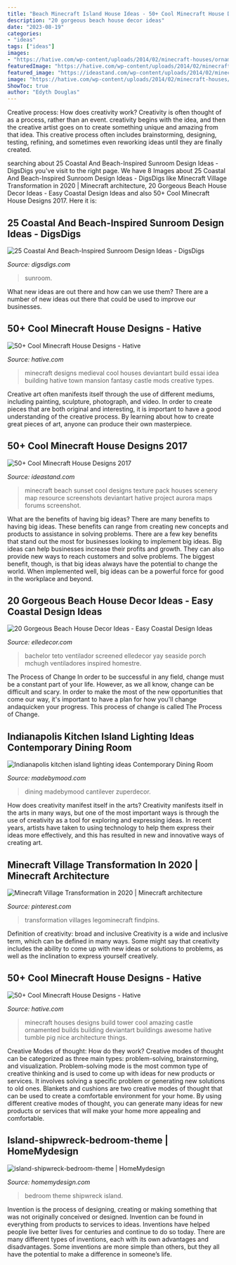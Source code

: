 ```yaml
---
title: "Beach Minecraft Island House Ideas - 50+ Cool Minecraft House Designs 2017"
description: "20 gorgeous beach house decor ideas"
date: "2023-08-19"
categories:
- "ideas"
tags: ["ideas"]
images:
- "https://hative.com/wp-content/uploads/2014/02/minecraft-houses/ornamented-tower-design-50.jpg"
featuredImage: "https://hative.com/wp-content/uploads/2014/02/minecraft-houses/ornamented-tower-design-50.jpg"
featured_image: "https://ideastand.com/wp-content/uploads/2014/02/minecraft-houses/minecraft-beach-sunset-36.jpg"
image: "https://hative.com/wp-content/uploads/2014/02/minecraft-houses/medieval-house-idea-24.jpg"
ShowToc: true
author: "Edyth Douglas"
---
```



Creative process: How does creativity work?
Creativity is often thought of as a process, rather than an event. creativity begins with the idea, and then the creative artist goes on to create something unique and amazing from that idea. This creative process often includes brainstorming, designing, testing, refining, and sometimes even reworking ideas until they are finally created.

	

		
searching about 25 Coastal And Beach-Inspired Sunroom Design Ideas - DigsDigs you've visit to the right page. We have 8 Images about 25 Coastal And Beach-Inspired Sunroom Design Ideas - DigsDigs like Minecraft Village Transformation in 2020 | Minecraft architecture, 20 Gorgeous Beach House Decor Ideas - Easy Coastal Design Ideas and also 50+ Cool Minecraft House Designs 2017. Here it is:
		
    
## 25 Coastal And Beach-Inspired Sunroom Design Ideas - DigsDigs

<img loading=lazy src="https://www.digsdigs.com/photos/coastal-and-beach-inspired-sunroom-design-ideas-17.jpg" onerror="this.onerror=null;this.src='https://tse1.mm.bing.net/th?id=OIP.Eqh9gKvilLrdbpuZFRA-uQHaLH&amp;pid=15.1';" alt="25 Coastal And Beach-Inspired Sunroom Design Ideas - DigsDigs">

_Source: digsdigs.com_

>sunroom. 

	

What new ideas are out there and how can we use them?
There are a number of new ideas out there that could be used to improve our businesses.

    
## 50+ Cool Minecraft House Designs - Hative

<img loading=lazy src="https://hative.com/wp-content/uploads/2014/02/minecraft-houses/medieval-house-idea-24.jpg" onerror="this.onerror=null;this.src='https://tse3.mm.bing.net/th?id=OIP.FC_cKkRqnPdJjjE61TbQCwHaD7&amp;pid=15.1';" alt="50+ Cool Minecraft House Designs - Hative">

_Source: hative.com_

>minecraft designs medieval cool houses deviantart build essai idea building hative town mansion fantasy castle mods creative types. 

	

Creative art often manifests itself through the use of different mediums, including painting, sculpture, photograph, and video. In order to create pieces that are both original and interesting, it is important to have a good understanding of the creative process. By learning about how to create great pieces of art, anyone can produce their own masterpiece.

    
## 50+ Cool Minecraft House Designs 2017

<img loading=lazy src="https://ideastand.com/wp-content/uploads/2014/02/minecraft-houses/minecraft-beach-sunset-36.jpg" onerror="this.onerror=null;this.src='https://tse1.mm.bing.net/th?id=OIP.980uUvxUvjgFYrMcsDPMtwHaD8&amp;pid=15.1';" alt="50+ Cool Minecraft House Designs 2017">

_Source: ideastand.com_

>minecraft beach sunset cool designs texture pack houses scenery map resource screenshots deviantart hative project aurora maps forums screenshot. 

	

What are the benefits of having big ideas?
There are many benefits to having big ideas. These benefits can range from creating new concepts and products to assistance in solving problems. There are a few key benefits that stand out the most for businesses looking to implement big ideas. 
Big ideas can help businesses increase their profits and growth. They can also provide new ways to reach customers and solve problems. The biggest benefit, though, is that big ideas always have the potential to change the world. When implemented well, big ideas can be a powerful force for good in the workplace and beyond.

    
## 20 Gorgeous Beach House Decor Ideas - Easy Coastal Design Ideas

<img loading=lazy src="https://hips.hearstapps.com/hmg-prod.s3.amazonaws.com/images/beach-house-decor-ideas-gallery-1468431006-long-island-home-1517335637.jpg?crop=1xw:1xh;center,top&amp;resize=768:*" onerror="this.onerror=null;this.src='https://tse4.mm.bing.net/th?id=OIP.VsrbTgXYkhjGa8XIke0KsAHaJ7&amp;pid=15.1';" alt="20 Gorgeous Beach House Decor Ideas - Easy Coastal Design Ideas">

_Source: elledecor.com_

>bachelor teto ventilador screened elledecor yay seaside porch mchugh ventiladores inspired homestre. 

	

The Process of Change
In order to be successful in any field, change must be a constant part of your life. However, as we all know, change can be difficult and scary. In order to make the most of the new opportunities that come our way, it's important to have a plan for how you'll change andaquicken your progress. This process of change is called The Process of Change.

    
## Indianapolis Kitchen Island Lighting Ideas Contemporary Dining Room

<img loading=lazy src="https://madebymood.com/wp-content/uploads/2019/02/Pretty-kitchen-island-lighting-ideas-Contemporary-Dining-Room-in-Indianapolis-with-rectangular-dining-table-and-white-chairs.jpg" onerror="this.onerror=null;this.src='https://tse2.mm.bing.net/th?id=OIP.6ad3I7WQQAYyj08_K_uvsAHaLH&amp;pid=15.1';" alt="Indianapolis kitchen island lighting ideas Contemporary Dining Room">

_Source: madebymood.com_

>dining madebymood cantilever zuperdecor. 

	

How does creativity manifest itself in the arts?
Creativity manifests itself in the arts in many ways, but one of the most important ways is through the use of creativity as a tool for exploring and expressing ideas. In recent years, artists have taken to using technology to help them express their ideas more effectively, and this has resulted in new and innovative ways of creating art.

    
## Minecraft Village Transformation In 2020 | Minecraft Architecture

<img loading=lazy src="https://i.pinimg.com/736x/f0/41/df/f041df69fd0bcae9ef7b1579a0dcc850.jpg" onerror="this.onerror=null;this.src='https://tse3.mm.bing.net/th?id=OIP.K3o-YBL6gGXIeP5m7ggCBwHaHa&amp;pid=15.1';" alt="Minecraft Village Transformation in 2020 | Minecraft architecture">

_Source: pinterest.com_

>transformation villages legominecraft findpins. 

	

Definition of creativity: broad and inclusive
Creativity is a wide and inclusive term, which can be defined in many ways. Some might say that creativity includes the ability to come up with new ideas or solutions to problems, as well as the inclination to express yourself creatively.

    
## 50+ Cool Minecraft House Designs - Hative

<img loading=lazy src="https://hative.com/wp-content/uploads/2014/02/minecraft-houses/ornamented-tower-design-50.jpg" onerror="this.onerror=null;this.src='https://tse3.mm.bing.net/th?id=OIP.jFE6Rn2X-AZM-wvAArdkOQHaJH&amp;pid=15.1';" alt="50+ Cool Minecraft House Designs - Hative">

_Source: hative.com_

>minecraft houses designs build tower cool amazing castle ornamented builds building deviantart buildings awesome hative tumble pig nice architecture things. 

	

Creative Modes of thought: How do they work?
Creative modes of thought can be categorized as three main types: problem-solving, brainstorming, and visualization. Problem-solving mode is the most common type of creative thinking and is used to come up with ideas for new products or services. It involves solving a specific problem or generating new solutions to old ones.
Blankets and cushions are two creative modes of thought that can be used to create a comfortable environment for your home. By using different creative modes of thought, you can generate many ideas for new products or services that will make your home more appealing and comfortable.

    
## Island-shipwreck-bedroom-theme | HomeMydesign

<img loading=lazy src="https://homemydesign.com/wp-content/uploads/2014/08/island-shipwreck-bedroom-theme.jpg" onerror="this.onerror=null;this.src='https://tse3.mm.bing.net/th?id=OIP.ca-EwQ-Fd4sr273oeAKi3QHaEH&amp;pid=15.1';" alt="island-shipwreck-bedroom-theme | HomeMydesign">

_Source: homemydesign.com_

>bedroom theme shipwreck island. 

	

Invention is the process of designing, creating or making something that was not originally conceived or designed. Invention can be found in everything from products to services to ideas. Inventions have helped people live better lives for centuries and continue to do so today. There are many different types of inventions, each with its own advantages and disadvantages. Some inventions are more simple than others, but they all have the potential to make a difference in someone’s life.


